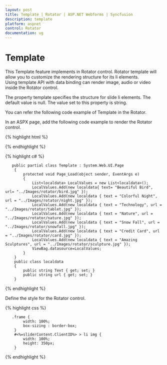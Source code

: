 ```yaml
---
layout: post
title: Template | Rotator | ASP.NET Webforms | Syncfusion
description: template
platform: aspnet
control: Rotator
documentation: ug
---
```


# Template

This Template feature implements in Rotator control. Rotator template will allow you to customize the rendering structure for its li elements. Using template API with data binding can render image, audio or video inside the Rotator control. 

The property template specifies the structure for slide li elements. The default value is null. The value set to this property is string. 


You can refer the following code example of Template in the Rotator.

In an ASPX page, add the following code example to render the Rotator control.



{% highlight html %}

<div class="control">
<ej:Rotator ID="sliderContent" runat="server" SlideWidth="600px" FrameSpace="0px" DisplayItemCount="1" SlideHeight="350px" ShowCaption="true" Template="<div class='image'><img src = ${url} title = ${text} class='image'/> </div>">
    </ej:Rotator>  
</div>   

{% endhighlight %}


{% highlight c# %}

       public partial class Template : System.Web.UI.Page
        {
            protected void Page_Load(object sender, EventArgs e)
            {
                List<localdata> LocalValues = new List<localdata>();
                LocalValues.Add(new localdata{ text= "Beautiful Bird", url= "../Images/rotator/bird.jpg" });
                LocalValues.Add(new localdata { text = "Colorful Night", url = "../Images/rotator/night.jpg" });
                LocalValues.Add(new localdata { text = "Technology", url = "../Images/rotator/tablet.jpg" });
                LocalValues.Add(new localdata { text = "Nature", url = "../Images/rotator/nature.jpg" });
                LocalValues.Add(new localdata { text = "Snow Fall", url = "../Images/rotator/snowfall.jpg" });
                LocalValues.Add(new localdata { text = "Credit Card", url = "../Images/rotator/card.jpg" });
                LocalValues.Add(new localdata { text = "Amazing Sculptures", url = "../Images/rotator/sculpture.jpg" });
                ViewBag.datasource=LocalValues;
            }
        }
        public class localdata
        {
            public string Text { get; set; }
            public string url { get; set; }
        }

{% endhighlight %}

Define the style for the Rotator control.


{% highlight css %}

       .frame {
            width: 100%;
            box-sizing : border-box;
        }
        #<%=sliderContent.ClientID%> > li img {
            width: 100%;
            height: 350px;
        }

{% endhighlight %}

